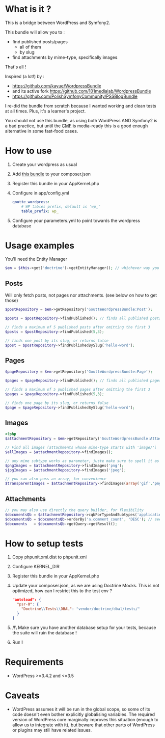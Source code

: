 What is it ?
============

This is a bridge between WordPress and Symfony2.

This bundle will allow you to :
- find published posts/pages
    - all of them
    - by slug
- find attachments by mime-type, specifically images

That's all !


Inspired (a lot!) by :
- https://github.com/kayue/WordpressBundle
- and its active fork https://github.com/101medialab/WordpressBundle
- https://github.com/PolishSymfonyCommunity/PSSBlogBundle

I re-did the bundle from scratch because I wanted working and clean tests at all times. Plus, it's a learner's project.

You should not use this bundle, as using both WordPress AND Symfony2 is a bad practice,
but until the [CMF](http://cmf.symfony.com) is media-ready this is a good enough alternative in some fast-food cases.


How to use
==========

1. Create your wordpress as usual
2. Add [this bundle](https://packagist.org/packages/goutte/wordpress-bundle) to your composer.json
3. Register this bundle in your AppKernel.php
4. Configure in app/config.yml

    ```yml
    goutte_wordpress:
        # WP tables prefix, default is 'wp_'
        table_prefix: wp_
    ```

5. Configure your parameters.yml to point towards the wordpress database


Usage examples
==============

You'll need the Entity Manager

```php
$em = $this->get('doctrine')->getEntityManager(); // whichever way you're using to get the em
```


Posts
-----

Will only fetch posts, not pages nor attachments. (see below on how to get those)

```php
$postRepository = $em->getRepository('GoutteWordpressBundle:Post');

$posts = $postRepository->findPublished(); // finds all published posts

// finds a maximum of 5 published posts after omitting the first 3
$posts = $postRepository->findPublished(5,3);

// finds one post by its slug, or returns false
$post = $postRepository->findPublishedBySlug('hello-word');
```


Pages
-----

```php
$pageRepository = $em->getRepository('GoutteWordpressBundle:Page');

$pages = $pageRepository->findPublished(); // finds all published pages

// finds a maximum of 5 published pages after omitting the first 3
$pages = $pageRepository->findPublished(5,3);

// finds one page by its slug, or returns false
$page = $pageRepository->findPublishedBySlug('hello-word');
```


Images
------

```php
<?php
$attachmentRepository = $em->getRepository('GoutteWordpressBundle:Attachment')

// Find all images (attachments whose mime-type starts with 'image/')
$allImages = $attachmentRepository->findImages();

// any mime subtype works as parameter, juste make sure to spell it as wordpress does (eg: jpeg vs jpg)
$pngImages = $attachmentRepository->findImages('png');
$jpgImages = $attachmentRepository->findImages('jpeg');

// you can also pass an array, for convenience
$transparentImages = $attachmentRepository->findImages(array('gif','png', 'webp'));
```

Attachments
-----------

```php
// you may also use directly the query builder, for flexibility
$documentsQb = $attachmentRepository->cqbForTypeAndSubtypes('application', array('pdf','msword'));
$documentsQb = $documentsQb->orderBy('a.comment_count', 'DESC'); // see BasePost Entity for field name
$documents   = $documentsQb->getQuery->getResult();
```


How to setup tests
==================

1. Copy phpunit.xml.dist to phpunit.xml
2. Configure KERNEL_DIR
3. Register this bundle in your AppKernel.php
4. Update your composer.json, as we are using Doctrine Mocks. This is not optimized, how can I restrict this to the test env ?

   ```json
   "autoload": {
     "psr-0": {
       "Doctrine\\Tests\\DBAL": "vendor/doctrine/dbal/tests/"
     }
   }
   ```

5. /!\ Make sure you have another database setup for your tests, because the suite will ruin the database !
6. Run !


Requirements
============

* WordPress >=3.4.2 and <=3.5


Caveats
=======

* WordPress assumes it will be run in the global scope, so some of its code doesn't even bother
  explicitly globalising variables. The required version of WordPress core marginally improves this
  situation (enough to allow us to integrate with it), but beware that other parts of WordPress or
  plugins may still have related issues.

